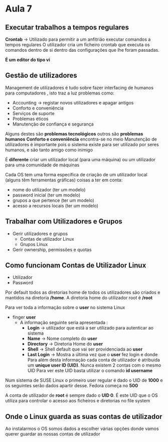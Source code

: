 # Aula 7
## Executar trabalhos a tempos regulares
**Crontab** -> Utilizado para permitir a um anfitrião executar comandos a tempos regulares 
O utilizador cria um ficheiro crontab que executa os comandos dentro de si dentro das configurações que lhe foram passadas.

**É um editor do tipo vi**

## Gestão de utilizadores
Management de utilizadores é tudo sobre fazer interfacing de humanos para computadores , isto traz a luz problemas como:
- Accounting -> registar novos utilizadores e apagar antigos
- Conforto e conveniência
- Serviços de suporte
- Problemas éticos
- Manutenção de confiança e segurança

Alguns destes são **problemas tecnológicos** outros são **problemas humanos**
**Conforto e conveniência** encontra-se no meio
Manutenção de utilizadores é importante pois o sistema existe para ser utilizado por seres  humanos, e são tanto amigo como inimigo

É **diferente** criar um utilizador local (para uma máquina) ou um utilizador para uma comunidade de máquinas

Cada OS tem uma forma específica de criação de um utilizador local (alguns têm ferramentas gráficas) coisas a ter em conta:

- nome do utilizador (ter um modelo)
- password inicial (ter um modelo)
- grupos a que pertence (ter um modelo)
- acesso a recursos locais (ter um modelo)

## Trabalhar com Utilizadores e Grupos
- Gerir utilizadores e grupos
	- Contas de utilizador Linux
	- Grupos Linux
- Gerir ownership, permissões e quotas

## Como funcionam Contas de Utilizador Linux
- Utilizador
- Password

Por default todos as diretorias home de todos os utilizadores são criados e mantidos na diretoria **/home**.
A diretoria home do utilizador root é **/root**

Para ver toda a informação sobre o **user** no sistema Linux 
- finger **user**
	- A informação seguinte seria apresentada :
		- **Login** -> utilizador que está a ser utilizado para autenticar ao sistema
		-  **Name** -> Nome completo do **user**
		- **Directory** -> Diretoria Home do **user**
		- **Shell** -> Shell default que vai ser providenciada ao **user**
		- **Last Login** -> Mostra a última vez que o **user** fez login e donde
Para além desta informação cada conta de utilizador é atribuida um **unique user ID (UID)**. Nunca existem 2 contas com o mesmo UID
Para ver este UID basta utilizar o comando
**id username**

Num sistema de SUSE Linux o primeiro user regular é dado o UID de **1000** e os seguintes serão dados apartir desse. Fedora começa no **500**

A conta de utilizador de **root** é sempre dado o **UID 0**. É este UID que o OS utiliza para controlar o acesso aos ficheiros e diretorias no file system

## Onde o Linux guarda as suas contas de utilizador
Ao instalarmos o OS somos dados a escolher várias opções donde vamos querer guardar as nossas contas de utilizador